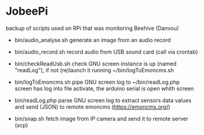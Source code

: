 # JobeePi

backup of scripts used on RPi that was monitoring Beehive (Danvou)

- bin/audio_analyse.sh
  generate an image from an audio record

- bin/audio_record.sh
  record audio from USB sound card (call via crontab)

- bin/checkReadUsb.sh
  check GNU screen instance is up (named "readLog"), if not (re)launch it
  running ~/bin/logToEmoncms.sh 

- bin/logToEmoncms.sh
  pipe GNU screen log to ~/bin/readLog.php
  screen has log into file activate, the arduino serial is open whith screen

- bin/readLog.php
  parse GNU screen log to extract sensors data values and send (JSON) to remote emoncms (https://emoncms.org/)

- bin/snap.sh
  fetch image from IP camera and send it to remote server (scp)
  
